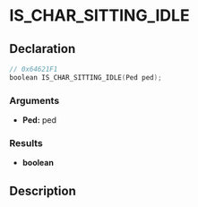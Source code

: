 # IS_CHAR_SITTING_IDLE

## Declaration
```cpp
// 0x64621F1
boolean IS_CHAR_SITTING_IDLE(Ped ped);
```

### Arguments
- **Ped:** ped

### Results
- **boolean**

## Description
